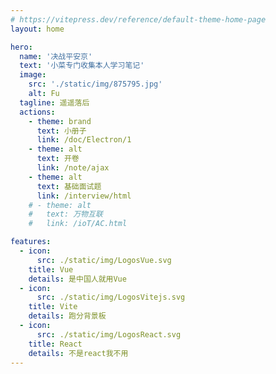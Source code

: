 ```yaml
---
# https://vitepress.dev/reference/default-theme-home-page
layout: home

hero:
  name: '决战平安京'
  text: '小菜专门收集本人学习笔记'
  image:
    src: './static/img/875795.jpg'
    alt: Fu
  tagline: 遥遥落后
  actions:
    - theme: brand
      text: 小册子
      link: /doc/Electron/1
    - theme: alt
      text: 开卷
      link: /note/ajax
    - theme: alt
      text: 基础面试题
      link: /interview/html
    # - theme: alt
    #   text: 万物互联
    #   link: /ioT/AC.html

features:
  - icon:
      src: ./static/img/LogosVue.svg
    title: Vue
    details: 是中国人就用Vue
  - icon:
      src: ./static/img/LogosVitejs.svg
    title: Vite
    details: 跑分背景板
  - icon:
      src: ./static/img/LogosReact.svg
    title: React
    details: 不是react我不用
---
```


<style>
:root {
    --vp-home-hero-name-color: transparent;
    --vp-home-hero-name-background: -webkit-linear-gradient(120deg, #bd34fe, #41d1ff);
}
.VPContent{
    /* background-image: url('./static/img/bg.png'); */
    background-repeat: no-repeat;
    background-position: center;
    background-size: cover;
}
.box{
  /* background-image: linear-gradient(to right, #bd34fe, #41d1ff); */
}
</style>
